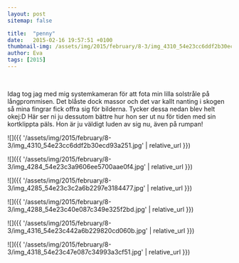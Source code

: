 ```yaml
---
layout: post
sitemap: false

title:  "penny"
date:   2015-02-16 19:57:51 +0100
thumbnail-img: /assets/img/2015/february/8-3/img_4310_54e23cc6ddf2b30ecd93a251.jpg
author: Eva
tags: [2015]
---
```








 




Idag tog jag med mig systemkameran för att fota min lilla solstråle på långprommisen. Det blåste dock massor och det var kallt nanting i skogen så mina fingrar fick offra sig för bilderna. Tycker dessa nedan blev helt okej:D Här ser ni ju dessutom bättre hur hon ser ut nu för tiden med sin kortklippta päls. Hon är ju väldigt luden av sig nu, även på rumpan!

![]({{ '/assets/img/2015/february/8-3/img_4310_54e23cc6ddf2b30ecd93a251.jpg'  | relative_url }})

![]({{ '/assets/img/2015/february/8-3/img_4284_54e23c3a9606ee5700aae0f4.jpg'  | relative_url }})

![]({{ '/assets/img/2015/february/8-3/img_4285_54e23c3c2a6b2297e3184477.jpg'  | relative_url }})

![]({{ '/assets/img/2015/february/8-3/img_4288_54e23c40e087c349e325f2bd.jpg'  | relative_url }})

![]({{ '/assets/img/2015/february/8-3/img_4316_54e23c442a6b229820cd060b.jpg'  | relative_url }})

![]({{ '/assets/img/2015/february/8-3/img_4318_54e23c47e087c34993a3cf51.jpg'  | relative_url }})


